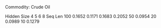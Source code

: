 Commodity: Crude Oil

Hidden Size 4       5       6        8
Seq Len
100         0.1652  0.1171  0.1683   0.2052
50                  0.0954
20                  0.0989
10                  0.1279